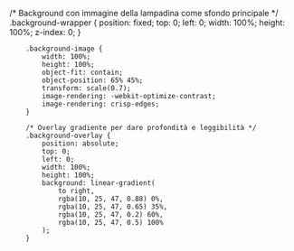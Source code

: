 /* Background con immagine della lampadina come sfondo principale */
        .background-wrapper {
            position: fixed;
            top: 0;
            left: 0;
            width: 100%;
            height: 100%;
            z-index: 0;
        }

        .background-image {
            width: 100%;
            height: 100%;
            object-fit: contain;
            object-position: 65% 45%;
            transform: scale(0.7);
            image-rendering: -webkit-optimize-contrast;
            image-rendering: crisp-edges;
        }

        /* Overlay gradiente per dare profondità e leggibilità */
        .background-overlay {
            position: absolute;
            top: 0;
            left: 0;
            width: 100%;
            height: 100%;
            background: linear-gradient(
                to right,
                rgba(10, 25, 47, 0.88) 0%,
                rgba(10, 25, 47, 0.65) 35%,
                rgba(10, 25, 47, 0.2) 60%,
                rgba(10, 25, 47, 0.5) 100%
            );
        }